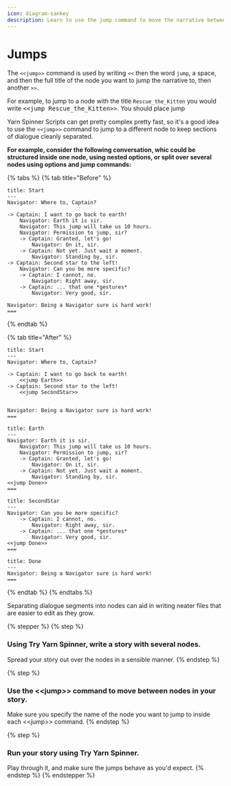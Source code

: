 ```yaml
---
icon: diagram-sankey
description: Learn to use the jump command to move the narrative between nodes.
---
```


# Jumps

The `<<jump>>` command is used by writing `<<` then the word `jump`, a space, and then the full title of the node you want to jump the narrative to, then another `>>`.

For example, to jump to a node with the title `Rescue_the_Kitten` you would write <kbd><\<jump Rescue\_the\_Kitten>></kbd>. You should place jump&#x20;

Yarn Spinner Scripts can get pretty complex pretty fast, so it's a good idea to use the `<<jump>>` command to jump to a different node to keep sections of dialogue cleanly separated.&#x20;

**For example, consider the following conversation, whic could be structured inside one node, using nested options, or split over several nodes using options and jump commands:**

{% tabs %}
{% tab title="Before" %}
```
title: Start
---
Navigator: Where to, Captain?

-> Captain: I want to go back to earth!
    Navigator: Earth it is sir. 
    Navigator: This jump will take us 10 hours.
    Navigator: Permission to jump, sir?
    -> Captain: Granted, let's go!
        Navigator: On it, sir.
    -> Captain: Not yet. Just wait a moment.
        Navigator: Standing by, sir.
-> Captain: Second star to the left!
    Navigator: Can you be more specific?
    -> Captain: I cannot, no.
        Navigator: Right away, sir.
    -> Captain: ... that one *gestures*
        Navigator: Very good, sir.

Navigator: Being a Navigator sure is hard work!
===
```
{% endtab %}

{% tab title="After" %}
```
title: Start
---
Navigator: Where to, Captain?

-> Captain: I want to go back to earth!
    <<jump Earth>>
-> Captain: Second star to the left!
    <<jump SecondStar>>
    

Navigator: Being a Navigator sure is hard work!
===

title: Earth
---
Navigator: Earth it is sir. 
    Navigator: This jump will take us 10 hours.
    Navigator: Permission to jump, sir?
    -> Captain: Granted, let's go!
        Navigator: On it, sir.
    -> Captain: Not yet. Just wait a moment.
        Navigator: Standing by, sir.
<<jump Done>>
===

title: SecondStar
---
Navigator: Can you be more specific?
    -> Captain: I cannot, no.
        Navigator: Right away, sir.
    -> Captain: ... that one *gestures*
        Navigator: Very good, sir.
<<jump Done>>
===

title: Done
---
Navigator: Being a Navigator sure is hard work!
===
```
{% endtab %}
{% endtabs %}

Separating dialogue segments into nodes can aid in writing neater files that are easier to edit as they grow.

{% stepper %}
{% step %}
### Using Try Yarn Spinner, write a story with several nodes.

Spread your story out over the nodes in a sensible manner.
{% endstep %}

{% step %}
### Use the <\<jump>> command to move between nodes in your story.

Make sure you specify the name of the node you want to jump to inside each <\<jump>> command.
{% endstep %}

{% step %}
### Run your story using Try Yarn Spinner.

Play through it, and make sure the jumps behave as you'd expect.
{% endstep %}
{% endstepper %}
